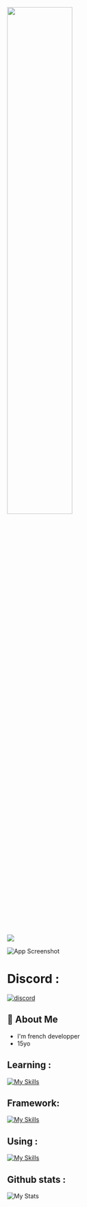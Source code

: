    <img src="https://readme-typing-svg.demolab.com/?font=Roboto+Slab &pause=1000 &color=0e37eff &center=true &random=true &lines=Etudiant+en+Cybersec,+ 15 ans;%26+Learnig Python,+Javascript,+Rust" width="55%" />

 ![](https://komarev.com/ghpvc/?username=username&color=blue)

![App Screenshot](https://imgs.search.brave.com/UmkS5INql4T9TjTIgFz05CgGvycvvYpblnzZ7k4-Wu8/rs:fit:860:0:0:0/g:ce/aHR0cHM6Ly90NC5m/dGNkbi5uZXQvanBn/LzA0LzkxLzQ1LzE1/LzM2MF9GXzQ5MTQ1/MTUyMl91ZlhQUVN6/ZFN4b2hPQlVXaVlU/SzMzdFVneDJad2Jy/ay5qcGc)

# Discord : 
[![discord](https://img.shields.io/badge/discord-sqldtw-%237289DA)](https://discord.com/users/sqldtw)

## 🚀 About Me
- I'm french developper
- 15yo

## Learning :
[![My Skills](https://skillicons.dev/icons?i=js,html,css,python,rust)](https://skillicons.dev)

## Framework:
[![My Skills](https://skillicons.dev/icons?i=nodejs)](https://skillicons.dev)

## Using :
[![My Skills](https://skillicons.dev/icons?i=vscode,visualstudio,replit,atom)](https://skillicons.dev)

## Github stats :
![My Stats](https://github-readme-stats.vercel.app/api?username=DT190wDeed&show_icons=true&theme=radical)
